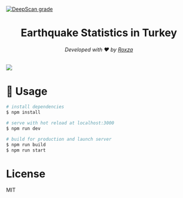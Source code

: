 [![DeepScan grade](https://deepscan.io/api/teams/17008/projects/20518/branches/560173/badge/grade.svg)](https://deepscan.io/dashboard#view=project&tid=17008&pid=20518&bid=560173)

<h1 align="center">Earthquake Statistics in Turkey</h1>
<h6 align="center">Developed with ❤️ by <a href="https://roxza.me">Roxza</a></h6>

<img src="https://i.imgur.com/22filSg.png"/>

# 📝 Usage


```bash
# install dependencies
$ npm install

# serve with hot reload at localhost:3000
$ npm run dev

# build for production and launch server
$ npm run build
$ npm run start
```

# License

MIT
